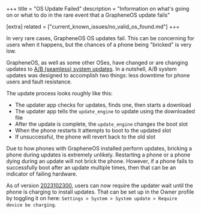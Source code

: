 +++
title = "OS Update Failed"
description = "Information on what's going on or what to do in the rare event that a GrapheneOS update fails"

[extra]
related = ["current_known_issues/no_valid_os_found.md"]
+++

In very rare cases, GrapheneOS OS updates fail. This can be concerning for users when it happens, but the chances of a phone being "bricked" is very low.

GrapheneOS, as well as some other OSes, have changed or are changing updates to [A/B (seamless) system updates](https://source.android.com/docs/core/ota/ab). In a nutshell, A/B system updates was designed to accomplish two things: less downtime for phone users and fault resistance.

The update process looks roughly like this:
- The updater app checks for updates, finds one, then starts a download
- The updater app tells the `update_engine` to update using the downloaded file
- After the update is complete, the `update_engine` changes the boot slot
- When the phone restarts it attempts to boot to the updated slot
- If unsuccessful, the phone will revert back to the old slot

Due to how phones with GrapheneOS installed perform updates, bricking a phone during updates is extremely unlikely. Restarting a phone or a phone dying during an update will not brick the phone. However, if a phone fails to successfully boot after an update multiple times, then that can be an indicator of failing hardware.

As of version [2023102300](https://grapheneos.org/releases#2023102300), users can now require the updater wait until the phone is charging to install updates. That can be set up in the Owner profile by toggling it on here: `Settings > System > System update > Require device be charging`.